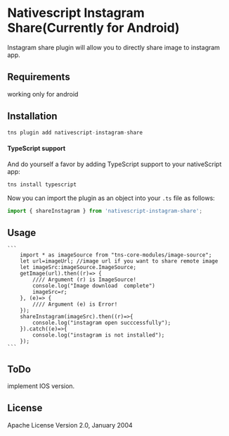 # Nativescript Instagram Share(Currently for Android)

Instagram share plugin will allow you to directly share image to instagram app.

## Requirements

working only for android

## Installation


```javascript
tns plugin add nativescript-instagram-share
```

#### TypeScript support
And do yourself a favor by adding TypeScript support to your nativeScript app:

```bash
tns install typescript
```

Now you can import the plugin as an object into your `.ts` file as follows:

```typescript
import { shareInstagram } from 'nativescript-instagram-share';
```

## Usage 

	
	```
        import * as imageSource from "tns-core-modules/image-source";
        let url=imageUrl; //image url if you want to share remote image
        let imageSrc:imageSource.ImageSource;
        getImage(url).then((r)=> {
            //// Argument (r) is ImageSource!
            console.log("Image download  complete")
            imageSrc=r;
        }, (e)=> {
            //// Argument (e) is Error!
        });
        shareInstagram(imageSrc).then((r)=>{
            console.log("instagram open succcessfully");
        }).catch((e)=>{
            console.log("instagram is not installed");
        });
    ```

##  ToDo
implement IOS version.

## License

Apache License Version 2.0, January 2004
